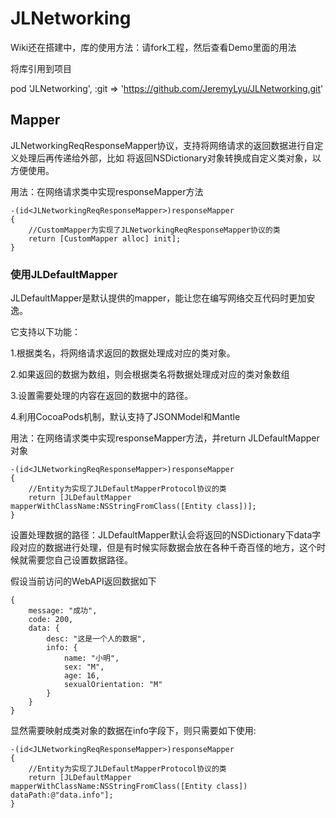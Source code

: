 # JLNetworking

Wiki还在搭建中，库的使用方法：请fork工程，然后查看Demo里面的用法

将库引用到项目

pod 'JLNetworking', :git => 'https://github.com/JeremyLyu/JLNetworking.git'


## Mapper

JLNetworkingReqResponseMapper协议，支持将网络请求的返回数据进行自定义处理后再传递给外部，比如
将返回NSDictionary对象转换成自定义类对象，以方便使用。

用法：在网络请求类中实现responseMapper方法
    
    -(id<JLNetworkingReqResponseMapper>)responseMapper
    {
        //CustomMapper为实现了JLNetworkingReqResponseMapper协议的类
        return [CustomMapper alloc] init];
    }


### 使用JLDefaultMapper

JLDefaultMapper是默认提供的mapper，能让您在编写网络交互代码时更加安逸。

它支持以下功能：

1.根据类名，将网络请求返回的数据处理成对应的类对象。

2.如果返回的数据为数组，则会根据类名将数据处理成对应的类对象数组

3.设置需要处理的内容在返回的数据中的路径。

4.利用CocoaPods机制，默认支持了JSONModel和Mantle


用法：在网络请求类中实现responseMapper方法，并return JLDefaultMapper对象

    -(id<JLNetworkingReqResponseMapper>)responseMapper
    {
        //Entity为实现了JLDefaultMapperProtocol协议的类
        return [JLDefaultMapper mapperWithClassName:NSStringFromClass([Entity class])];
    }
设置处理数据的路径：JLDefaultMapper默认会将返回的NSDictionary下data字段对应的数据进行处理，但是有时候实际数据会放在各种千奇百怪的地方，这个时候就需要您自己设置数据路径。

假设当前访问的WebAPI返回数据如下

    {
        message: "成功",
        code: 200,
        data: {
            desc: "这是一个人的数据",
            info: {
                name: "小明",
                sex: "M",
                age: 16,
                sexualOrientation: "M"
            }
        }
    }
显然需要映射成类对象的数据在info字段下，则只需要如下使用:

    -(id<JLNetworkingReqResponseMapper>)responseMapper
    {
        //Entity为实现了JLDefaultMapperProtocol协议的类
        return [JLDefaultMapper mapperWithClassName:NSStringFromClass([Entity class]) dataPath:@"data.info"];
    }



